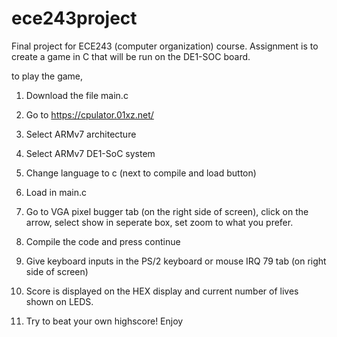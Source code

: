 # ece243project
Final project for ECE243 (computer organization) course. Assignment is to create a game in C that will be run on the DE1-SOC board. 

to play the game,

1. Download the file main.c

2. Go to https://cpulator.01xz.net/

3. Select ARMv7 architecture

4. Select ARMv7 DE1-SoC system

5. Change language to c (next to compile and load button)

6. Load in main.c

7. Go to VGA pixel bugger tab (on the right side of screen), click on the arrow, select show in seperate box,
  set zoom to what you prefer.

8. Compile the code and press continue

9. Give keyboard inputs in the PS/2 keyboard or mouse IRQ 79 tab (on right side of screen)

10. Score is displayed on the HEX display and current number of lives shown on LEDS.

11. Try to beat your own highscore! Enjoy
 
